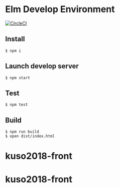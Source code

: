 # Elm Develop Environment

[![CircleCI](https://circleci.com/gh/ababup1192/elm-dev-env.svg?style=svg)](https://circleci.com/gh/ababup1192/elm-dev-env)
## Install

```shell
$ npm i
```

## Launch develop server

```shell
$ npm start
```

## Test

```shell
$ npm test
```

## Build

```shell
$ npm run build
$ open dist/index.html
```
# kuso2018-front
# kuso2018-front
